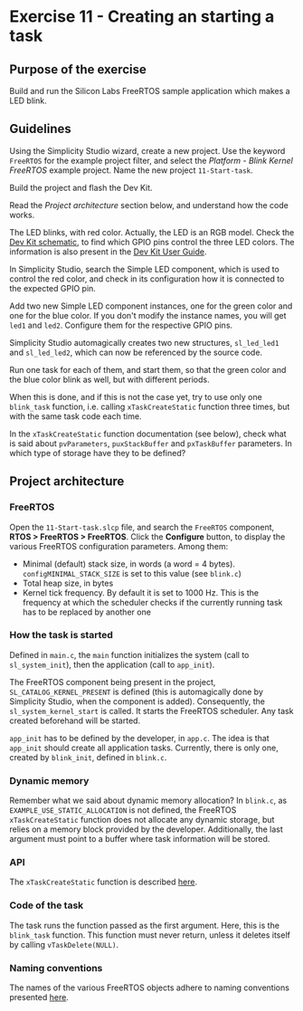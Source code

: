 # Exercise 11 - Creating an starting a task

## Purpose of the exercise

Build and run the Silicon Labs FreeRTOS sample application which makes a LED blink.

## Guidelines

Using the Simplicity Studio wizard, create a new project. Use the keyword `FreeRTOS` for the example project filter, and select the *Platform - Blink Kernel FreeRTOS* example project. Name the new project `11-Start-task`.

Build the project and flash the Dev Kit.

Read the *Project architecture* section below, and understand how the code works.

The LED blinks, with red color. Actually, the LED is an RGB model. Check the [Dev Kit schematic](https://www.silabs.com/documents/public/schematic-files/BRD2601B-A01-schematic.pdf), to find which GPIO pins control the three LED colors. The information is also present in the [Dev Kit User Guide](https://www.silabs.com/documents/public/user-guides/ug524-brd2601b-user-guide.pdf).

In Simplicity Studio, search the Simple LED component, which is used to control the red color, and check in its configuration how it is connected to the expected GPIO pin.

Add two new Simple LED component instances, one for the green color and one for the blue color. If you don't modify the instance names, you will get `led1` and `led2`. Configure them for the respective GPIO pins.

Simplicity Studio automagically creates two new structures, `sl_led_led1` and `sl_led_led2`, which can now be referenced by the source code.

Run one task for each of them, and start them, so that the green color and the blue color blink as well, but with different periods.

When this is done, and if this is not the case yet, try to use only one `blink_task` function, i.e. calling `xTaskCreateStatic` function three times, but with the same task code each time.

In the `xTaskCreateStatic` function documentation (see below), check what is said about `pvParameters`, `puxStackBuffer` and `pxTaskBuffer` parameters. In which type of storage have they to be defined?

## Project architecture

### FreeRTOS

Open the `11-Start-task.slcp` file, and search the `FreeRTOS` component, **RTOS > FreeRTOS > FreeRTOS**. Click the **Configure** button, to display the various FreeRTOS configuration parameters. Among them:
* Minimal (default) stack size, in words (a word = 4 bytes). `configMINIMAL_STACK_SIZE` is set to this value (see `blink.c`)
* Total heap size, in bytes
* Kernel tick frequency. By default it is set to 1000 Hz. This is the frequency at which the scheduler checks if the currently running task has to be replaced by another one

### How the task is started

Defined in `main.c`, the `main` function initializes the system (call to `sl_system_init`), then the application (call to `app_init`).

The FreeRTOS component being present in the project, `SL_CATALOG_KERNEL_PRESENT` is defined (this is automagically done by Simplicity Studio, when the component is added). Consequently, the `sl_system_kernel_start` is called. It starts the FreeRTOS scheduler. Any task created beforehand will be started.

`app_init` has to be defined by the developer, in `app.c`. The idea is that `app_init` should create all application tasks. Currently, there is only one, created by `blink_init`, defined in `blink.c`.

### Dynamic memory

Remember what we said about dynamic memory allocation? In `blink.c`, as `EXAMPLE_USE_STATIC_ALLOCATION` is not defined, the FreeRTOS `xTaskCreateStatic` function does not allocate any dynamic storage, but relies on a memory block provided by the developer. Additionally, the last argument must point to a buffer where task information will be stored.

### API

The `xTaskCreateStatic` function is described [here](https://www.freertos.org/Documentation/02-Kernel/04-API-references/01-Task-creation/02-xTaskCreateStatic).

### Code of the task

The task runs the function passed as the first argument. Here, this is the `blink_task` function. This function must never return, unless it deletes itself by calling `vTaskDelete(NULL)`.

### Naming conventions

The names of the various FreeRTOS objects adhere to naming conventions presented [here](https://www.freertos.org/Documentation/02-Kernel/06-Coding-guidelines/02-FreeRTOS-Coding-Standard-and-Style-Guide#naming-conventions).
